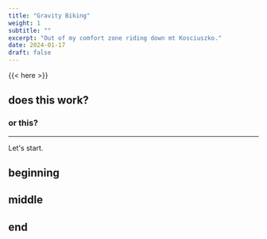 ```yaml
---
title: "Gravity Biking"
weight: 1
subtitle: ""
excerpt: "Out of my comfort zone riding down mt Kosciuszko."
date: 2024-01-17
draft: false
---
```


{{< here >}}


## does this work?

### or this?

---

Let's start.

## beginning

## middle

## end
